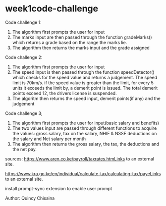# week1code-challenge
Code challenge 1:
  1. The algorithm first prompts the user for input
  2. The marks input are then passed through the function gradeMarks() which       returns a grade based on the range the marks lie.
  3. The algorithm then returns the marks input and the grade assigned

Code challenge 2:
  1. The algorithm first prompts the user for input
  2. The speed input is then passed through the function speedDetector() which checks for the speed value and returns a judgement. The speed limit is 70km/s. if the speed value is greater than the limit, for every 5 units it exceeds the limit by, a demerit point is issued. The total demerit points exceed 12, the drivers license is suspended.
  3. The algoritm then returns the speed input, demerit points(if any) and the judgement

Code challenge 3;
  1. The algorithm first prompts the user for input(basic salary and benefits)
  2. The two values input are passed through different functions to acquire the values: gross salary, tax on the salary, NHIF & NSSF deductions on the salary and Net salary per month
  3. The algorithm then returns the gross salary, the tax, the deductions and the net pay.

sources:
https://www.aren.co.ke/payroll/taxrates.htmLinks to an external site.  

https://www.kra.go.ke/en/individual/calculate-tax/calculating-tax/payeLinks to an external site.

install prompt-sync extension to enable user prompt
  
Author: Quincy Chisaina